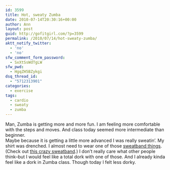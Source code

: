 ```yaml
---
id: 3599
title: Hot, sweaty Zumba
date: 2010-07-14T20:30:16+00:00
author: Ann
layout: post
guid: http://gofitgirl.com/?p=3599
permalink: /2010/07/14/hot-sweaty-zumba/
aktt_notify_twitter:
  - 'no'
  - 'no'
sfw_comment_form_password:
  - SxXtSsWdTgLW
sfw_pwd:
  - HgqZH5BZykgi
dsq_thread_id:
  - "5712313901"
categories:
  - exercise
tags:
  - cardio
  - sweaty
  - zumba
---
```

Man, Zumba is getting more and more fun. I am feeling more comfortable with the steps and moves. And class today seemed more intermediate than beginner.  
Maybe because it is getting a little more advanced I was really sweatin&#8217;. My shirt was drenched. I almost need to wear one of those [sweatband things](http://sportheadband.com/). (Check out [this crazy sweatband](http://www.sweatgutr.com/home.html).) I don&#8217;t really care what other people think&#8211;but I would feel like a total dork with one of those. And I already kinda feel like a dork in Zumba class. Though today I felt less dorky.